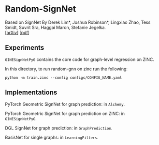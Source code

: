# Random-SignNet
Based on SignNet By Derek Lim*, Joshua Robinson*, Lingxiao Zhao, Tess Smidt, Suvrit Sra, Haggai Maron, Stefanie Jegelka.  
[[arXiv](https://arxiv.org/abs/2202.13013)] [[pdf](https://arxiv.org/pdf/2202.13013.pdf)]

## Experiments

`GINESignNetPyG` contains the core code for graph-level regression on ZINC.

In this directory, to run random-gnn on zinc run the following:
```
python -m train.zinc --config configs/CONFIG_NAME.yaml
```

## Implementations

PyTorch Geometric SignNet for graph prediction: in `Alchemy`.

PyTorch Geometric SignNet for graph prediction on ZINC: in `GINESignNetPyG`.

DGL SignNet for graph prediction: in `GraphPrediction`.

BasisNet for single graphs: in `LearningFilters`.
